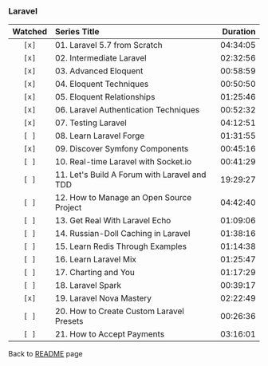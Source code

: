 ### Laravel

| Watched | Series Title | Duration |
| :-----: | :----------- | -------: |
|``[x]``|01. Laravel 5.7 from Scratch|04:34:05|
|``[x]``|02. Intermediate Laravel|02:32:56|
|``[x]``|03. Advanced Eloquent|00:58:59|
|``[x]``|04. Eloquent Techniques|00:50:50|
|``[x]``|05. Eloquent Relationships|01:25:46|
|``[x]``|06. Laravel Authentication Techniques|00:52:32|
|``[x]``|07. Testing Laravel|04:12:51|
|``[ ]``|08. Learn Laravel Forge|01:31:55|
|``[x]``|09. Discover Symfony Components|00:45:16|
|``[ ]``|10. Real-time Laravel with Socket.io|00:41:29|
|``[ ]``|11. Let's Build A Forum with Laravel and TDD|19:29:27|
|``[ ]``|12. How to Manage an Open Source Project|04:42:40|
|``[ ]``|13. Get Real With Laravel Echo|01:09:06|
|``[ ]``|14. Russian-Doll Caching in Laravel|01:38:16|
|``[ ]``|15. Learn Redis Through Examples|01:14:38|
|``[ ]``|16. Learn Laravel Mix|01:25:47|
|``[ ]``|17. Charting and You|01:17:29|
|``[ ]``|18. Laravel Spark|00:39:17|
|``[x]``|19. Laravel Nova Mastery|02:22:49|
|``[ ]``|20. How to Create Custom Laravel Presets|00:26:36|
|``[ ]``|21. How to Accept Payments|03:16:01|

Back to [README](../../README.md) page
